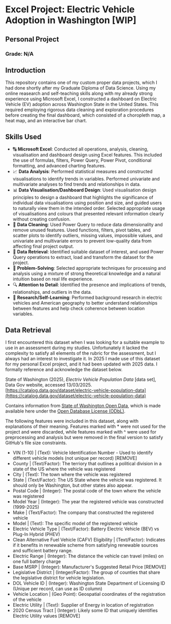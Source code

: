 # Excel Project: Electric Vehicle Adoption in Washington [WIP]

## Personal Project

### Grade: N/A

## Introduction

This repository contains one of my custom proper data projects, which I had done shortly after my Graduate Diploma of Data Science. Using my online reasearch and
self-teaching skills along with my already strong experience using Microsoft Excel, I constructed a dashboard on Electric Vehicle (EV) adoption across Washington State in
the United States. This required employing rigorous data cleaning and exploration procedures before creating the final dashboard, which consisted of a choropleth map, a 
heat map, and an interactive bar chart.

## Skills Used

- 🔠 **Microsoft Excel**: Conducted all operations, analysis, cleaning, visualisation and dashboard design using Excel features. This included the use of formulas, filters, Power Query, Power Pivot, conditional formatting, and advanced charting features.
- 📈 **Data Analysis**: Performed statistical measures and constructed visualisations to identify trends in variables. Performed univariate and multivariate analyses to find trends and relationships in data.
- 📊 **Data Visualisation/Dashboard Design**: Used visualisation design principles to design a dashboard that highlights the significance of individual data visualisations using position and size, and guided users to naturally view them in the intended order.
Selected appropriate usage of visualisations and colours that presented relevant information clearly without creating confusion.
- 🧼 **Data Cleaning**: Used Power Query to reduce data dimensionality and remove unused features. Used functions, filters, pivot tables, and scatter plots to identify outliers, missing values, impossible values, and univariate and multivariate errors to prevent low-quality data from affecting final project output.
- 📧 **Data Retrieval**: Identified suitable dataset of interest, and used Power Query operations to extract, load and transform the dataset for the project.
- 📐 **Problem-Solving**: Selected appropriate techniques for processing and analysis using a mixture of strong theoretical knowledge and a natural intuition based on real life experience.
- 🔍 **Attention to Detail**: Identified the presence and implications of trends, relationships, and outliers in the data.
- 🔬 **Research/Self-Learning**: Performed background research in electric vehicles and American geography to better understand relationships between features and help check coherence between location variables.

## Data Retrieval

I first encountered this dataset when I was looking for a suitable example to use in an assessment during my studies. Unfortunately it lacked the complexity to satisfy all elements of the rubric for the assessment, but I always had an interest to investigate it. In 2025 I made use of this dataset for my personal Excel project, and it had been updated with 2025 data. I formally reference and acknowledge the dataset below.

State of Washington (2025), *Electriv Vehicle Population Data* [data set], Data Gov website, accessed 13/03/2025. [https://catalog.data.gov/dataset/electric-vehicle-population-data](https://catalog.data.gov/dataset/electric-vehicle-population-data)

Contains information from [State of Washington Open Data](https://data.wa.gov/), which is made available here under the [Open Database License (ODbL)](https://opendatacommons.org/licenses/odbl/1-0/).

The following features were included in this dataset, along with explanations of their meaning. Features marked with * were not used for the project and were discarded, while features marked with ^ were used for preprocessing and analysis but were removed in the final version to satisfy GitHub's file size constraints.

- VIN (1-10) | (Text): Vehicle Identification Number - Used to identify different vehicle models (not unique per record) [REMOVE]
- County | (Text/Factor): The terriory that outlines a political division in a state of the US where the vehicle was registered
- City | (Text): The town where the vehicle was registered
- State | (Text/Factor): The US State where the vehicle was registered. It should only be Washington, but other states also appear.
- Postal Code | (Integer): The postal code of the town where the vehicle was registered
- Model Year | (Integer): The year the registered vehicle was constructed (1999-2025)
- Make | (Text/Factor): The company that constructed the registered vehicle
- Model | (Text): The specific model of the registered vehicle
- Electric Vehicle Type | (Text/Factor): Battery Electric Vehicle (BEV) vs Plug-In Hybrid (PHEV)
- Clean Alternative Fuel Vehicle (CAFV) Eligibility | (Text/Factor): Indicates if it benefits in renewable scheme from satisfying renewable sources and sufficient battery range.
- Electric Range | (Integer): The distance the vehicle can travel (miles) on one full battery charge
- Base MSRP | (Integer): Manufacturer's Suggested Retail Price [REMOVE]
- Legislative District | (Integer/Factor): The group of counties that share the legislative district for vehicle legislation.
- DOL Vehicle ID | (Integer): Washington State Department of Licensing ID (Unique per record, can use as ID column)
- Vehicle Location | (Geo Point): Geospatial coordinates of the registration of the vehicle
- Electric Utility | (Text): Supplier of Energy in location of registration
- 2020 Census Tract | (Integer): Likely some ID that uniquely identifies Electric Utility values [REMOVE]

##
